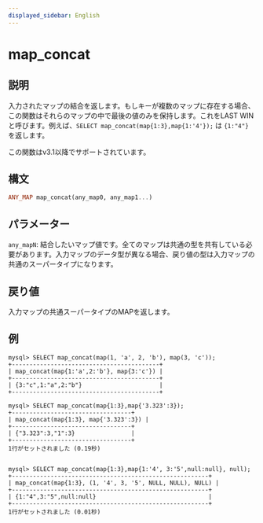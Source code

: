 ```yaml
---
displayed_sidebar: English
---
```


# map_concat

## 説明

入力されたマップの結合を返します。もしキーが複数のマップに存在する場合、この関数はそれらのマップの中で最後の値のみを保持します。これをLAST WINと呼びます。例えば、`SELECT map_concat(map{1:3},map{1:'4'});` は `{1:"4"}` を返します。

この関数はv3.1以降でサポートされています。

## 構文

```Haskell
ANY_MAP map_concat(any_map0, any_map1...)
```

## パラメーター

`any_mapN`: 結合したいマップ値です。全てのマップは共通の型を共有している必要があります。入力マップのデータ型が異なる場合、戻り値の型は入力マップの共通のスーパータイプになります。

## 戻り値

入力マップの共通スーパータイプのMAPを返します。

## 例

```Plain
mysql> SELECT map_concat(map(1, 'a', 2, 'b'), map(3, 'c'));
+------------------------------------------+
| map_concat(map{1:'a',2:'b'}, map{3:'c'}) |
+------------------------------------------+
| {3:"c",1:"a",2:"b"}                      |
+------------------------------------------+

mysql> SELECT map_concat(map{1:3},map{'3.323':3});
+----------------------------------+
| map_concat(map{1:3}, map{'3.323':3}) |
+----------------------------------+
| {"3.323":3,"1":3}                |
+----------------------------------+
1行がセットされました (0.19秒)


mysql> SELECT map_concat(map{1:3},map{1:'4', 3:'5',null:null}, null);
+--------------------------------------------------------+
| map_concat(map{1:3}, (1, '4', 3, '5', NULL, NULL), NULL) |
+--------------------------------------------------------+
| {1:"4",3:"5",null:null}                                |
+--------------------------------------------------------+
1行がセットされました (0.01秒)
```
